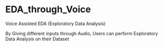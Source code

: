 # EDA_through_Voice
Voice Assisted EDA (Exploratory Data Analysis)

By Giving different inputs through Audio, Users can perform Exploratory Data Analysis on their Dataset  
